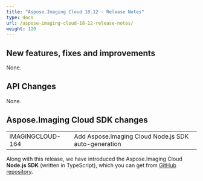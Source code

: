 ```yaml
---
title: "Aspose.Imaging Cloud 18.12 - Release Notes"
type: docs
url: /aspose-imaging-cloud-18-12-release-notes/
weight: 120
---
```


## **New features, fixes and improvements**

None.

## **API Changes**

None.

## **Aspose.Imaging Cloud SDK changes**
|     |     |
| --- | --- |
|IMAGINGCLOUD-164|Add Aspose.Imaging Cloud Node.js SDK auto-generation|

Along with this release, we have introduced the Aspose.Imaging Cloud **Node.js SDK** (written in TypeScript), which you can get from [GitHub repository](https://github.com/aspose-imaging-cloud/aspose-imaging-cloud-node).


